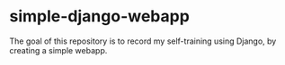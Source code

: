 # simple-django-webapp
The goal of this repository is to record my self-training using Django, by creating a simple webapp.